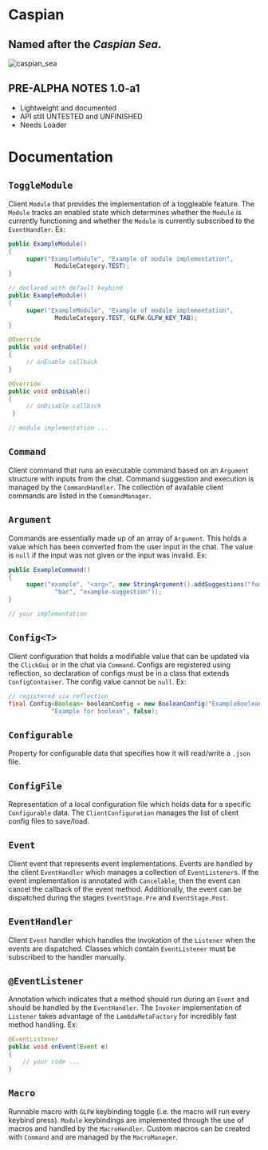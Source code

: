 # Caspian
## Named after the ***Caspian Sea***.
![caspian_sea](https://user-images.githubusercontent.com/68214996/233989780-8754884f-f678-4260-83fd-59fcf294edd2.png)
## PRE-ALPHA NOTES 1.0-a1
- Lightweight and documented
- API still UNTESTED and UNFINISHED
- Needs Loader

# Documentation
## `ToggleModule`
Client `Module` that provides the implementation of a toggleable feature.
The `Module` tracks an enabled state which determines whether the `Module`
is currently functioning and whether the `Module` is currently subscribed
to the `EventHandler`.
Ex:
``` java
public ExampleModule()
{
     super("ExampleModule", "Example of module implementation",
             ModuleCategory.TEST);
}

// declared with default keybind
public ExampleModule()
{
     super("ExampleModule", "Example of module implementation",
             ModuleCategory.TEST, GLFW.GLFW_KEY_TAB);
}

@Override
public void onEnable()
{
     // onEnable callback
}

@Override
public void onDisable()
{
     // onDisable callback 
 }

// module implementation ...
```

## `Command`
Client command that runs an executable command based on an `Argument` 
structure with inputs from the chat. Command suggestion and execution is 
managed by the `CommandHandler`. The collection of available client commands 
are listed in the `CommandManager`.

## `Argument`
Commands are essentially made up of an array of `Argument`. This holds a value
which has been converted from the user input in the chat. The value is `null` 
if the input was not given or the input was invalid. Ex:
```java
public ExampleCommand()
{
     super("example", "<arg>", new StringArgument().addSuggestions("foo",
             "bar", "example-suggestion"));
}

// your implementation
```

## `Config<T>`
Client configuration that holds a modifiable value that can be updated via 
the `ClickGui` or in the chat via `Command`. Configs are registered using
reflection, so declaration of configs must be in a class that extends 
`ConfigContainer`. The config value cannot be `null`. Ex:
```java
// registered via reflection
final Config<Boolean> booleanConfig = new BooleanConfig("ExampleBoolean", 
            "Example for boolean", false);
```

## `Configurable`
Property for configurable data that specifies how it will read/write a `.json` 
file. 

## `ConfigFile`
Representation of a local configuration file which holds data for a specific 
`Configurable` data. The `ClientConfiguration` manages the list of client 
config files to save/load.

## `Event`
Client event that represents event implementations. Events are handled by 
the client `EventHandler` which manages a collection of `EventListener`s. If 
the event implementation is annotated with `Cancelable`, then the event can 
cancel the callback of the event method. Additionally, the event can be 
dispatched during the stages `EventStage.Pre` and `EventStage.Post`.

## `EventHandler`
Client `Event` handler which handles the invokation of the `Listener` when 
the events are dispatched. Classes which contain `EventListener` must be 
subscribed to the handler manually.

## `@EventListener`
Annotation which indicates that a method should run during an `Event` and 
should be handled by the `EventHandler`. The `Invoker` implementation of 
`Listener` takes advantage of the `LambdaMetaFactory` for incredibly fast 
method handling. Ex:
```java
@EventListener
public void onEvent(Event e)
{
    // your code ...
}
```

## `Macro`
Runnable macro with `GLFW` keybinding toggle (i.e. the macro will run every 
keybind press). `Module` keybindings are implemented through the use of 
macros  and handled by the `MacroHandler`. Custom macros can be created with 
`Command` and are managed by the `MacroManager`.


